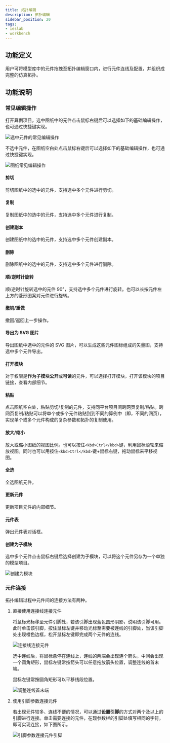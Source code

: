 ```yaml
---
title: 拓扑编辑
description: 拓扑编辑
sidebar_position: 20
tags:
- ieslab
- workbench
---
```


## 功能定义

用户可将模型库中的元件拖拽至拓扑编辑窗口内，进行元件连线及配置，并组织成完整的仿真拓扑。

## 功能说明

### 常见编辑操作

打开算例项目，选中图纸中的元件点击鼠标右键后可以选择如下的基础编辑操作，也可通过快捷键实现。

![选中元件的常见编辑操作](./1.png)

不选中元件，在图纸空白处点击鼠标右键后可以选择如下的基础编辑操作，也可通过快捷键实现。

![图纸常见编辑操作](./2.png)

#### 剪切

剪切图纸中的选中的元件，支持选中多个元件进行剪切。

#### 复制

复制图纸中的选中的元件，支持选中多个元件进行复制。

#### 创建副本

创建图纸中的选中的元件，支持选中多个元件创建副本。

#### 删除

删除图纸中的选中的元件，支持选中多个元件进行删除。

#### 顺/逆时针旋转

顺/逆时针旋转选中的元件 90°，支持选中多个元件进行旋转。也可以长按元件左上方的菱形图案对元件进行旋转。

#### 撤销/重做

撤回/返回上一步操作。

#### 导出为 SVG 图片

导出图纸中选中的元件的 SVG 图片，可以生成这些元件图标组成的矢量图，支持选中多个元件导出。

#### 打开模块

对于权限是**作为子模块公开**或**可读**的元件，可以选择打开模块，打开该模块的项目链接，查看内部细节。

#### 粘贴

点击图纸空白处，粘贴剪切/复制的元件，支持同平台项目间跨网页复制/粘贴。跨网页复制/粘贴可以将单个或多个元件粘贴到到不同的算例中（即，不同的网页），实现单个或多个元件构成的复杂参数和拓扑的复制使用。

#### 放大/缩小

放大或缩小图纸的视图比例。也可以按住`<kbd>Ctrl</kbd>`键，利用鼠标滚轮来缩放视图。同时也可以用按住`<kbd>Ctrl</kbd>`键+鼠标右键，拖动鼠标来平移视图。

#### 全选

全选图纸元件。

#### 更新元件

更新项目元件的内部细节。

#### 元件表

弹出元件表对话框。

#### 创建为子模块

选中多个元件点击鼠标右键后选择创建为子模块，可以将这个元件另存为一个单独的模型项目。

![创建为模块](./3.png)

### 元件连接

拓扑编辑过程中元件间的连接方法有两种。

1. 直接使用连接线连接元件
   
   将鼠标光标移至元件引脚处，若该引脚出现蓝色圆形阴影，说明该引脚可用。此时单击该引脚，按住鼠标左键并移动光标至需要被连线的引脚处，当该引脚处出现橙色边框，松开鼠标左键即完成两个元件的连线。

   ![连接线连接元件](./4.png)
   
   选中连线后，将鼠标悬停在连线上，连线的两端会出现连个箭头，中间会出现一个圆角矩形，鼠标左键常按箭头可以任意拖放箭头位置，调整连线的首末端。

   鼠标左键常按圆角矩形可以平移线段位置。

   ![调整连线首末端](./6.png)

2. 使用引脚参数连接元件
   
   若出现元件较多、连线不便的情况，可以通过**设置引脚**的方式对两个及以上的引脚进行连接。单击需要连接的元件，在现参数栏的引脚处填写相同的字符，即可实现连接，如下图所示。

   ![引脚参数连接元件引脚](./5.png)

